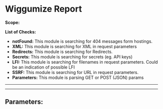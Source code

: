 # Wiggumize Report

__Scope:__


__List of Checks:__
- __notFound:__ This module is searching for 404 messages form hostings.
- __XML:__ This module is searching for XML in request parameters
- __Redirects:__ This module is searching for Redirects.
- __Secrets:__ This module is searching for secrets (eg. API keys)
- __LFI:__ This module is searching for filenames in request parameters. Could be an indication of possible LFI
- __SSRF:__ This module is searching for URL in request parameters.
- __Parameters:__ This module is parsing GET or POST (JSON) params
--------------------



--------------------

## Parameters: 
